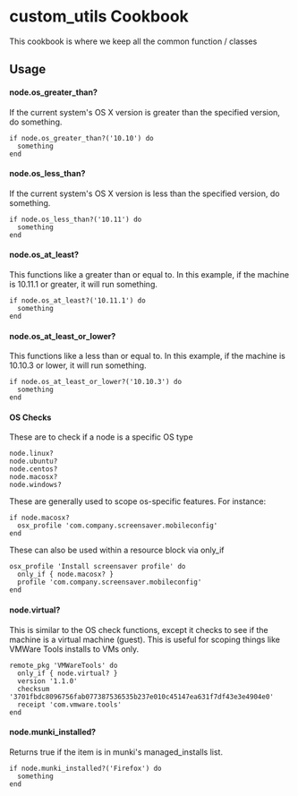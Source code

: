 custom_utils Cookbook
==================
This cookbook is where we keep all the common function / classes

Usage
-----


#### node.os_greater_than? ####
If the current system's OS X version is greater than the specified version, do something.
```
if node.os_greater_than?('10.10') do
  something
end
```

#### node.os_less_than? ####
If the current system's OS X version is less than the specified version, do something.

```
if node.os_less_than?('10.11') do
  something
end
```

#### node.os_at_least? ####
This functions like a greater than or equal to. In this example, if the machine is 10.11.1 or greater, it will run something.
```
if node.os_at_least?('10.11.1') do
  something
end
```

#### node.os_at_least_or_lower? ####
This functions like a less than or equal to. In this example, if the machine is 10.10.3 or lower, it will run something.
```
if node.os_at_least_or_lower?('10.10.3') do
  something
end
```

#### OS Checks ####

These are to check if a node is a specific OS type

```
node.linux?
node.ubuntu?
node.centos?
node.macosx?
node.windows?
```

These are generally used to scope os-specific features. For instance:
```
if node.macosx?
  osx_profile 'com.company.screensaver.mobileconfig' 
end
```

These can also be used within a resource block via only_if
```
osx_profile 'Install screensaver profile' do
  only_if { node.macosx? }
  profile 'com.company.screensaver.mobileconfig'
end
```

#### node.virtual? ####
This is similar to the OS check functions, except it checks to see if the machine is a virtual machine (guest). This is useful for scoping things like VMWare Tools installs to VMs only.

```
remote_pkg 'VMWareTools' do
  only_if { node.virtual? }
  version '1.1.0'
  checksum '3701fbdc8096756fab077387536535b237e010c45147ea631f7df43e3e4904e0'
  receipt 'com.vmware.tools'
end
```

#### node.munki_installed? ####
Returns true if the item is in munki's managed_installs list.
```
if node.munki_installed?('Firefox') do
  something 
end
```